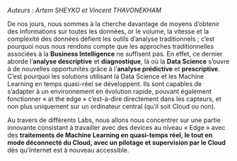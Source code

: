 <p><em>Auteurs : Artem SHEYKO et Vincent THAVONEKHAM</em></p>
<p>De nos jours, nous sommes à la cherche davantage de moyens d’obtenir des informations sur toutes les données, or le volume, la vitesse et la complexité des données défient les outils d’analyse traditionnels ; c’est pourquoi nous nous rendons compte que les approches traditionnelles associées à la <strong>Business Intelligence</strong> ne suffisent pas. En effet, ce dernier aborde l’<strong>analyse descriptive</strong> et <strong>diagnostique</strong>, là où la <strong>Data Science</strong> s’ouvre à de nouvelles opportunités grâce à l’<strong>analyse prédictive</strong> et <strong>prescriptive</strong>. C’est pourquoi les solutions utilisant la Data Science et les Machine Learning en temps quasi-réel se développent. Ils sont capables de s’adapter à un environnement en évolution rapide, pouvant également fonctionner « at the edge » c’est-à-dire directement dans les capteurs, et non plus uniquement sur un ordinateur central (qu’il soit Cloud ou non).</p>
<p>Au travers de différents Labs, nous allons nous concentrer sur une partie innovante consistant à travailler avec des devices au niveau « Edge » avec des <strong>traitements de Machine Learning en quasi-temps réel, le tout en mode déconnecté du Cloud, avec un pilotage et supervision par le Cloud</strong> dès qu’Internet est à nouveau accessible.</p>

